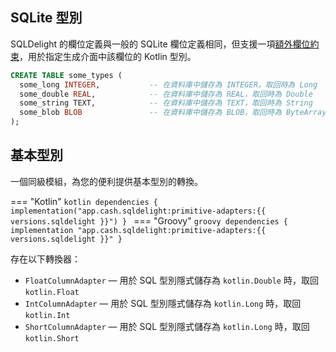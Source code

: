 ## SQLite 型別

SQLDelight 的欄位定義與一般的 SQLite 欄位定義相同，但支援一項[額外欄位約束](#custom-column-types)，用於指定生成介面中該欄位的 Kotlin 型別。

```sql
CREATE TABLE some_types (
  some_long INTEGER,           -- 在資料庫中儲存為 INTEGER，取回時為 Long
  some_double REAL,            -- 在資料庫中儲存為 REAL，取回時為 Double
  some_string TEXT,            -- 在資料庫中儲存為 TEXT，取回時為 String
  some_blob BLOB               -- 在資料庫中儲存為 BLOB，取回時為 ByteArray
);
```

## 基本型別

一個同級模組，為您的便利提供基本型別的轉換。

=== "Kotlin"
    ```kotlin
    dependencies {
      implementation("app.cash.sqldelight:primitive-adapters:{{ versions.sqldelight }}")
    }
    ```
=== "Groovy"
    ```groovy
    dependencies {
      implementation "app.cash.sqldelight:primitive-adapters:{{ versions.sqldelight }}"
    }
    ```

存在以下轉換器：

- `FloatColumnAdapter` — 用於 SQL 型別隱式儲存為 `kotlin.Double` 時，取回 `kotlin.Float`
- `IntColumnAdapter` — 用於 SQL 型別隱式儲存為 `kotlin.Long` 時，取回 `kotlin.Int`
- `ShortColumnAdapter` — 用於 SQL 型別隱式儲存為 `kotlin.Long` 時，取回 `kotlin.Short`